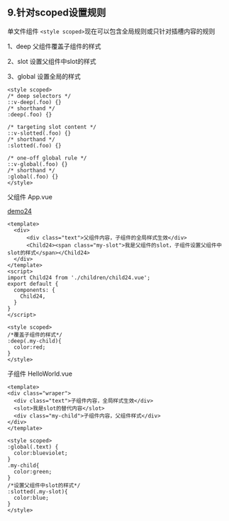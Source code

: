 ## 9.针对scoped设置规则

单文件组件 `<style scoped>`现在可以包含全局规则或只针对插槽内容的规则

1、deep
父组件覆盖子组件的样式

2、slot
设置父组件中slot的样式

3、global
设置全局的样式

```vue
<style scoped>
/* deep selectors */
::v-deep(.foo) {}
/* shorthand */
:deep(.foo) {}

/* targeting slot content */
::v-slotted(.foo) {}
/* shorthand */
:slotted(.foo) {}

/* one-off global rule */
::v-global(.foo) {}
/* shorthand */
:global(.foo) {}
</style>
```
父组件 App.vue

[demo24](###)
```vue
<template>
  <div>
      <div class="text">父组件内容，子组件的全局样式生效</div>
      <Child24><span class="my-slot">我是父组件的slot，子组件设置父组件中slot的样式</span></Child24>
  </div>
</template>
<script>
import Child24 from './children/child24.vue';
export default {
  components: {
    Child24,
  }
}
</script>

<style scoped>
/*覆盖子组件的样式*/
:deep(.my-child){
  color:red;
}
</style>
```
子组件 HelloWorld.vue

```vue
<template>
<div class="wraper">
  <div class="text">子组件内容，全局样式生效</div>
  <slot>我是slot的替代内容</slot>
  <div class="my-child">子组件内容，父组件样式</div>
</div>
</template>

<style scoped>
:global(.text) {
  color:blueviolet;
}
.my-child{
  color:green;
}
/*设置父组件中slot的样式*/
:slotted(.my-slot){
  color:blue;
}
</style>
```